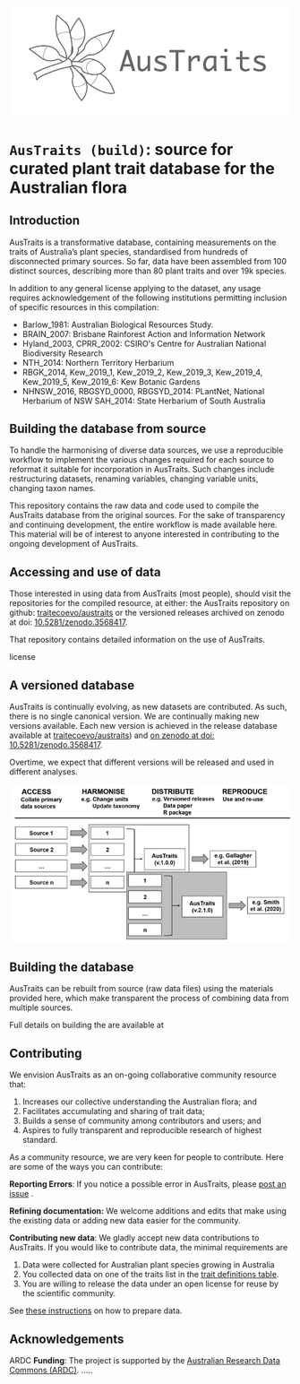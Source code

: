 
![](docs/logo.png)

# `AusTraits (build)`: source for curated plant trait database for the Australian flora

## Introduction

AusTraits is a transformative database, containing measurements on the
traits of Australia’s plant species, standardised from hundreds of
disconnected primary sources. So far, data have been assembled from 100
distinct sources, describing more than 80 plant traits and over 19k
species.

In addition to any general license applying to the dataset, any usage requires acknowledgement of the following institutions permitting inclusion of specific resources in this compilation:  

- Barlow_1981: Australian Biological Resources Study.
- BRAIN_2007: Brisbane Rainforest Action and Information Network
- Hyland_2003, CPRR_2002: CSIRO's Centre for Australian National Biodiversity Research
- NTH_2014: Northern Territory Herbarium
- RBGK_2014, Kew_2019_1, Kew_2019_2, Kew_2019_3, Kew_2019_4, Kew_2019_5, Kew_2019_6: Kew Botanic Gardens
- NHNSW_2016, RBGSYD_0000, RBGSYD_2014: PLantNet, National Herbarium of NSW
SAH_2014: State Herbarium of South Australia

## Building the database from source
To handle the harmonising of diverse data sources, we use a reproducible
workflow to implement the various changes required for each source to
reformat it suitable for incorporation in AusTraits. Such changes
include restructuring datasets, renaming variables, changing variable
units, changing taxon names.

This repository contains the raw data and code used to compile the 
AusTraits database from the original sources. For the sake of 
transparency and continuing development, the entire workflow is made 
available here. This material will be of interest to anyone 
interested in contributing to the ongoing development of AusTraits. 

## Accessing and use of data

Those interested in using data from AusTraits (most people), should
visit the repositories for the compiled resource, at either: the 
AusTraits repository on github: 
[traitecoevo/austraits](https://github.com/traitecoevo/austraits) 
or the versioned releases archived on zenodo at doi: [10.5281/zenodo.3568417](http://doi.org/https://doi.org/10.5281/zenodo.3568417).

That repository contains detailed information on the use of AusTraits. 

license

## A versioned database 

AusTraits is continually evolving, as new datasets are contributed. As 
such, there is no single canonical version. We are continually making 
new versions available. Each new version is achieved in the release database
available at [traitecoevo/austraits](https://github.com/traitecoevo/austraits)) and
[on zenodo at doi: 10.5281/zenodo.3568417](http://doi.org/https://doi.org/10.5281/zenodo.3568417).

Overtime, we expect that different versions will be released and used in different analyses. 

![](docs/Workflow.png)


## Building the database

AusTraits can be rebuilt from source (raw data files) using the materials provided 
here, which make transparent the process of combining data from multiple sources.

Full details on building the are available at 

## Contributing

We envision AusTraits as an on-going collaborative community resource
that:

1.  Increases our collective understanding the Australian flora; and
2.  Facilitates accumulating and sharing of trait data;
3.  Builds a sense of community among contributors and users; and
4.  Aspires to fully transparent and reproducible research of highest
    standard.

As a community resource, we are very keen for people to contribute. Here
are some of the ways you can contribute:

**Reporting Errors**: If you notice a possible error in AusTraits,
please [post an issue](https://github.com/traitecoevo/austraits.build/issues) .

**Refining documentation:** We welcome additions and edits that make
using the existing data or adding new data easier for the community.

**Contributing new data**: We gladly accept new data contributions to
AusTraits. If you would like to contribute data, the minimal requirements are

1. Data were collected for Australian plant species growing in Australia
2. You collected data on one of the traits list in the [trait definitions table](config/definitions.yml).
3. You are willing to release the data under an open license for reuse by the scientific community.

See [these instructions](docs/CONTRIBUTING.md) on how to prepare data.

## Acknowledgements

ARDC 
**Funding**: The project is supported by the [Australian Research Data
Commons (ARDC)](https://ardc.edu.au). .....

